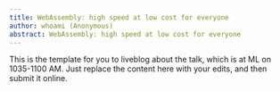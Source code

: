 ```yaml
---
title: WebAssembly: high speed at low cost for everyone
author: whoami (Anonymous)
abstract: WebAssembly: high speed at low cost for everyone
---
```


This is the template for you to liveblog about the talk,
which is at ML on 1035-1100 AM.  Just replace the content here
with your edits, and then submit it online.
